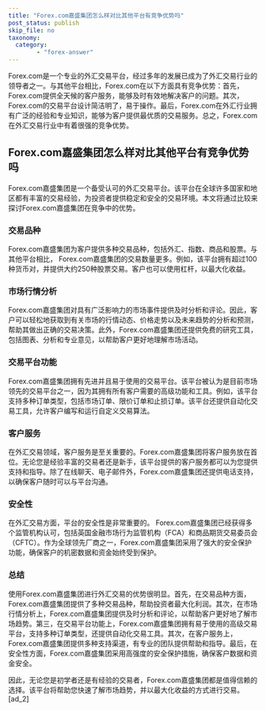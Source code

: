 ```yaml
---
title: "Forex.com嘉盛集团怎么样对比其他平台有竞争优势吗"
post_status: publish
skip_file: no
taxonomy:
  category:
        - "forex-answer"
---
```


Forex.com是一个专业的外汇交易平台，经过多年的发展已成为了外汇交易行业的领导者之一。与其他平台相比，Forex.com在以下方面具有竞争优势：首先，Forex.com提供全天候的客户服务，能够及时有效地解决客户的问题。其次，Forex.com的交易平台设计简洁明了，易于操作。最后，Forex.com在外汇行业拥有广泛的经验和专业知识，能够为客户提供最优质的交易服务。总之，Forex.com在外汇交易行业中有着很强的竞争优势。

## Forex.com嘉盛集团怎么样对比其他平台有竞争优势吗

Forex.com嘉盛集团是一个备受认可的外汇交易平台。该平台在全球许多国家和地区都有丰富的交易经验，为投资者提供稳定和安全的交易环境。本文将通过比较来探讨Forex.com嘉盛集团在竞争中的优势。

### 交易品种

Forex.com嘉盛集团为客户提供多种交易品种，包括外汇、指数、商品和股票。与其他平台相比， Forex.com嘉盛集团的交易数量更多。例如，该平台拥有超过100种货币对，并提供大约250种股票交易。客户也可以使用杠杆，以最大化收益。

### 市场行情分析

Forex.com嘉盛集团对具有广泛影响力的市场事件提供及时分析和评论。因此，客户可以轻松地获取到有关市场的行情动态、价格走势以及未来趋势的分析和预测，帮助其做出正确的交易决策。此外，Forex.com嘉盛集团还提供免费的研究工具，包括图表、分析和专业意见，以帮助客户更好地理解市场活动。

### 交易平台功能

Forex.com嘉盛集团拥有先进并且易于使用的交易平台。该平台被认为是目前市场领先的交易平台之一，因为其拥有所有客户需要的高级功能和工具。例如，该平台支持多种订单类型，包括市场订单、限价订单和止损订单。该平台还提供自动化交易工具，允许客户编写和运行自定义交易算法。

### 客户服务

在外汇交易领域，客户服务是至关重要的。Forex.com嘉盛集团将客户服务放在首位。无论您是经验丰富的交易者还是新手，该平台提供的客户服务都可以为您提供支持和指导。除了在线聊天、电子邮件外，Forex.com嘉盛集团还提供电话支持，以确保客户随时可以与平台沟通。

### 安全性

在外汇交易方面，平台的安全性是非常重要的。 Forex.com嘉盛集团已经获得多个监管机构认可，包括英国金融市场行为监管机构（FCA）和商品期货交易委员会（CFTC）。作为全球领先厂商之一，Forex.com嘉盛集团采用了强大的安全保护功能，确保客户的机密数据和资金始终受到保护。

### 总结

使用Forex.com嘉盛集团进行外汇交易的优势很明显。首先，在交易品种方面，Forex.com嘉盛集团提供了多种交易品种，帮助投资者最大化利润。其次，在市场行情分析上，Forex.com嘉盛集团提供及时分析和评论，以帮助客户更好地了解市场趋势。第三，在交易平台功能上，Forex.com嘉盛集团拥有易于使用的高级交易平台，支持多种订单类型，还提供自动化交易工具。其次，在客户服务上，Forex.com嘉盛集团提供多种支持渠道，有专业的团队提供帮助和指导。最后，在安全性方面，Forex.com嘉盛集团采用高强度的安全保护措施，确保客户数据和资金安全。

因此，无论您是初学者还是有经验的交易者，Forex.com嘉盛集团都是值得信赖的选择。该平台将帮助您快速了解市场趋势，并以最大化收益的方式进行交易。 \[ad\_2\]
